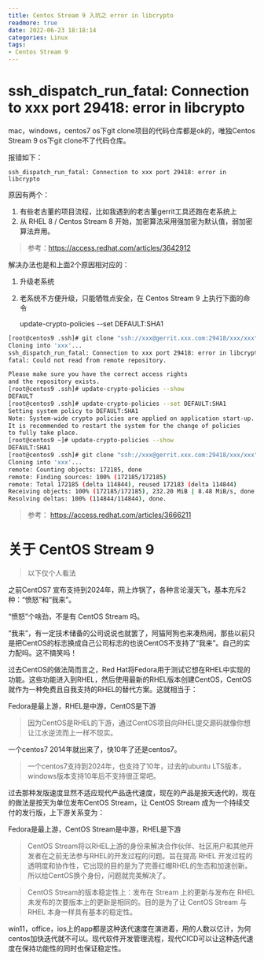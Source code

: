 ```yaml
---
title: Centos Stream 9 入坑之 error in libcrypto
readmore: true
date: 2022-06-23 18:18:14
categories: Linux
tags:
- Centos Stream 9
---
```


# ssh_dispatch_run_fatal: Connection to xxx port 29418: error in libcrypto
mac，windows，centos7 os下git clone项目的代码仓库都是ok的，唯独Centos Stream 9 os下git clone不了代码仓库。

报错如下：

    ssh_dispatch_run_fatal: Connection to xxx port 29418: error in libcrypto

原因有两个：
1. 有些老古董的项目流程，比如我遇到的老古董gerrit工具还跑在老系统上
2. 从 RHEL 8 / Centos Stream 8 开始，加密算法采用强加密为默认值，弱加密算法弃用。

> 参考：https://access.redhat.com/articles/3642912

解决办法也是和上面2个原因相对应的：
1. 升级老系统
2. 老系统不方便升级，只能牺牲点安全，在 Centos Stream 9 上执行下面的命令

   update-crypto-policies --set DEFAULT:SHA1

```bash
[root@centos9 .ssh]# git clone "ssh://xxx@gerrit.xxx.com:29418/xxx/xxx"
Cloning into 'xxx'...
ssh_dispatch_run_fatal: Connection to xxx port 29418: error in libcrypto
fatal: Could not read from remote repository.

Please make sure you have the correct access rights
and the repository exists.
[root@centos9 .ssh]# update-crypto-policies --show
DEFAULT
[root@centos9 .ssh]# update-crypto-policies --set DEFAULT:SHA1
Setting system policy to DEFAULT:SHA1
Note: System-wide crypto policies are applied on application start-up.
It is recommended to restart the system for the change of policies
to fully take place.
[root@centos9 ~]# update-crypto-policies --show
DEFAULT:SHA1
[root@centos9 .ssh]# git clone "ssh://xxx@gerrit.xxx.com:29418/xxx/xxx"
Cloning into 'xxx'...
remote: Counting objects: 172185, done
remote: Finding sources: 100% (172185/172185)
remote: Total 172185 (delta 114844), reused 172183 (delta 114844)
Receiving objects: 100% (172185/172185), 232.20 MiB | 8.48 MiB/s, done.
Resolving deltas: 100% (114844/114844), done.
```

> 参考： https://access.redhat.com/articles/3666211

# 关于 CentOS Stream 9

> 以下仅个人看法

之前CentOS7 宣布支持到2024年，网上炸锅了，各种言论漫天飞，基本充斥2种：“愤怒”和“我来”。

“愤怒”个啥劲，不是有 CentOS Stream 吗。

“我来”，有一定技术储备的公司说说也就罢了，阿猫阿狗也来凑热闹，那些以前只是把CentOS的标志换成自己公司标志的也说CentOS不支持了“我来”。自己的实力配吗。这不搞笑吗！

过去CentOS的做法简而言之，Red Hat将Fedora用于测试它想在RHEL中实现的功能。这些功能进入到RHEL，然后使用最新的RHEL版本创建CentOS，CentOS就作为一种免费且自我支持的RHEL的替代方案。这就相当于：

Fedora是最上游，RHEL是中游，CentOS是下游

> 因为CentOS是RHEL的下游，通过CentOS项目向RHEL提交源码就像你想让江水逆流而上一样不现实。

一个centos7 2014年就出来了，快10年了还是centos7。

> 一个centos7支持到2024年，也支持了10年，过去的ubuntu LTS版本，windows版本支持10年后不支持很正常吧。

过去那种发版速度显然不适应现代产品迭代速度，现在的产品是按天迭代的，现在的做法是按天为单位发布CentOS Stream，让 CentOS Stream 成为一个持续交付的发行版，上下游关系变为：

Fedora是最上游，CentOS Stream是中游，RHEL是下游

> CentOS Stream将以RHEL上游的身份来解决合作伙伴、社区用户和其他开发者在之前无法参与RHEL的开发过程的问题。旨在提高 RHEL 开发过程的透明度和协作性，它出现的目的是为了完善红帽RHEL的生态和加速创新。所以给CentOS换个身份，问题就完美解决了。

> CentOS Stream的版本稳定性上：发布在 Stream 上的更新与发布在 RHEL 未发布的次要版本上的更新是相同的。目的是为了让 CentOS Stream 与 RHEL 本身一样具有基本的稳定性。

win11，office，ios上的app都是这种迭代速度在演进着，用的人数以亿计，为何centos加快迭代就不可以。现代软件开发管理流程，现代CICD可以让这种迭代速度在保持功能性的同时也保证稳定性。